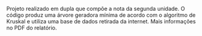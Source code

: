 Projeto realizado em dupla que compõe a nota da segunda unidade. O código produz uma árvore geradora mínima de acordo com o algoritmo de Kruskal e utiliza uma base de dados retirada da internet. Mais informações no PDF do relatório. 
